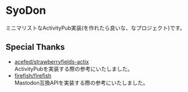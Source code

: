 # SyoDon

ミニマリストなActivityPub実装(を作れたら良いな、なプロジェクト)です。

## Special Thanks

- [acefed/strawberryfields-actix](https://gitlab.com/acefed/strawberryfields-actix)  
ActivityPubを実装する際の参考にいたしました。
- [firefish/firefish](https://firefish.dev/firefish/firefish)  
Mastodon互換APIを実装する際の参考にいたしました。
